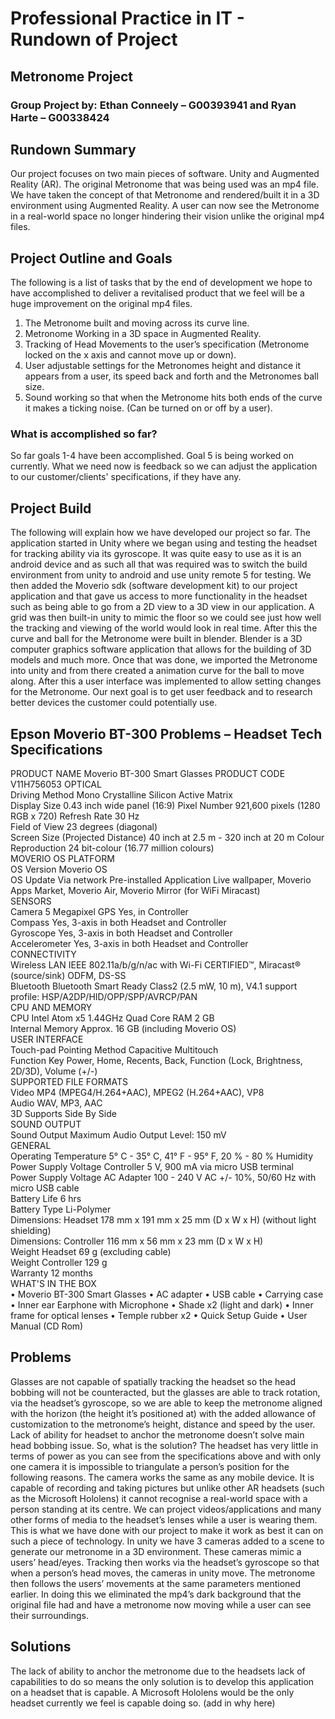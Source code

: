 # Professional Practice in IT - Rundown of Project
## Metronome Project
### Group Project by: Ethan Conneely – G00393941 and Ryan Harte – G00338424

## Rundown Summary
Our project focuses on two main pieces of software. Unity and Augmented Reality (AR). The original Metronome that was being used was an mp4 file. We have taken the concept of that Metronome and rendered/built it in a 3D environment using Augmented Reality. A user can now see the Metronome in a real-world space no longer hindering their vision unlike the original mp4 files.

## Project Outline and Goals
The following is a list of tasks that by the end of development we hope to have accomplished to deliver a revitalised product that we feel will be a huge improvement on the original mp4 files.
1.	The Metronome built and moving across its curve line.
2.	Metronome Working in a 3D space in Augmented Reality.
3.	Tracking of Head Movements to the user’s specification (Metronome locked on the x axis and cannot move up or down).
4.	User adjustable settings for the Metronomes height and distance it appears from a user, its speed back and forth and the Metronomes ball size.
5.	Sound working so that when the Metronome hits both ends of the curve it makes a ticking noise. (Can be turned on or off by a user).
### What is accomplished so far?
So far goals 1-4 have been accomplished. Goal 5 is being worked on currently. What we need now is feedback so we can adjust the application to our customer/clients' specifications, if they have any.

## Project Build
The following will explain how we have developed our project so far.
The application started in Unity where we began using and testing the headset for tracking ability via its gyroscope. It was quite easy to use as it is an android device and as such all that was required was to switch the build environment from unity to android and use unity remote 5 for testing. We then added the Moverio sdk (software development kit) to our project application and that gave us access to more functionality in the headset such as being able to go from a 2D view to a 3D view in our application. A grid was then built-in unity to mimic the floor so we could see just how well the tracking and viewing of the world would look in real time. After this the curve and ball for the Metronome were built in blender. Blender is a 3D computer graphics software application that allows for the building of 3D models and much more. Once that was done, we imported the Metronome into unity and from there created a animation curve for the ball to move along. After this a user interface was implemented to allow setting changes for the Metronome. Our next goal is to get user feedback and to research better devices the customer could potentially use.

## Epson Moverio BT-300 Problems – Headset Tech Specifications 
PRODUCT NAME	Moverio BT-300 Smart Glasses
PRODUCT CODE	V11H756053
OPTICAL	 
Driving Method	Mono Crystalline Silicon Active Matrix	
Display Size	0.43 inch wide panel (16:9)	
Pixel Number	921,600 pixels (1280 RGB x 720)	
Refresh Rate	30 Hz	
Field of View	23 degrees (diagonal)	
Screen Size (Projected Distance)	40 inch at 2.5 m - 320 inch at 20 m	
Colour Reproduction	24 bit-colour (16.77 million colours)	
MOVERIO OS PLATFORM	 	
OS Version	Moverio OS	
OS Update	Via network	
Pre-installed Application	Live wallpaper, Moverio Apps Market, Moverio Air, Moverio Mirror (for WiFi Miracast)	
SENSORS	 
Camera	5 Megapixel	
GPS	Yes, in Controller	
Compass	Yes, 3-axis in both Headset and Controller	
Gyroscope	Yes, 3-axis in both Headset and Controller	
Accelerometer	Yes, 3-axis in both Headset and Controller	
CONNECTIVITY	 	
Wireless LAN	IEEE 802.11a/b/g/n/ac with Wi-Fi CERTIFIED™, Miracast® (source/sink) ODFM, DS-SS	
Bluetooth	Bluetooth Smart Ready Class2 (2.5 mW, 10 m), V4.1 support profile: HSP/A2DP/HID/OPP/SPP/AVRCP/PAN	
CPU AND MEMORY	 	
CPU	Intel Atom x5 1.44GHz Quad Core	
RAM	2 GB	
Internal Memory	Approx. 16 GB (including Moverio OS)	
USER INTERFACE	 	
Touch-pad Pointing Method	Capacitive Multitouch	
Function Key	Power, Home, Recents, Back, Function (Lock, Brightness, 2D/3D), Volume (+/-)	
SUPPORTED FILE FORMATS	 	
Video	MP4 (MPEG4/H.264+AAC), MPEG2 (H.264+AAC), VP8	
Audio	WAV, MP3, AAC	
3D Supports	Side By Side	
SOUND OUTPUT	 	
Sound Output	Maximum Audio Output Level: 150 mV	
GENERAL	 	
Operating Temperature	5° C - 35° C, 41° F - 95° F, 20 % - 80 % Humidity	
Power Supply Voltage Controller	5 V, 900 mA via micro USB terminal	
Power Supply Voltage AC Adapter	100 - 240 V AC +/- 10%, 50/60 Hz with micro USB cable	
Battery Life	6 hrs	
Battery Type	Li-Polymer	
Dimensions: Headset	178 mm x 191 mm x 25 mm (D x W x H) (without light shielding)	
Dimensions: Controller	116 mm x 56 mm x 23 mm (D x W x H)	
Weight Headset	69 g (excluding cable)	
Weight Controller	129 g	
Warranty	12 months	
WHAT'S IN THE BOX	 	
•	Moverio BT-300 Smart Glasses
•	AC adapter
•	USB cable
•	Carrying case
•	Inner ear Earphone with Microphone
•	Shade x2 (light and dark)
•	Inner frame for optical lenses
•	Temple rubber x2
•	Quick Setup Guide
•	User Manual (CD Rom)

## Problems
Glasses are not capable of spatially tracking the headset so the head bobbing will not be counteracted, but the glasses are able to track rotation, via the headset’s gyroscope, so we are able to keep the metronome aligned with the horizon (the height it’s positioned at) with the added allowance of customization to the metronome’s height, distance and speed by the user. Lack of ability for headset to anchor the metronome doesn’t solve main head bobbing issue. So, what is the solution? 
The headset has very little in terms of power as you can see from the specifications above and with only one camera it is impossible to triangulate a person’s position for the following reasons. The camera works the same as any mobile device. It is capable of recording and taking pictures but unlike other AR headsets (such as the Microsoft Hololens) it cannot recognise a real-world space with a person standing at its centre. We can project videos/applications and many other forms of media to the headset’s lenses while a user is wearing them.
This is what we have done with our project to make it work as best it can on such a piece of technology. In unity we have 3 cameras added to a scene to generate our metronome in a 3D environment. These cameras mimic a users’ head/eyes. Tracking then works via the headset’s gyroscope so that when a person’s head moves, the cameras in unity move. The metronome then follows the users’ movements at the same parameters mentioned earlier. In doing this we eliminated the mp4’s dark background that the original file had and have a metronome now moving while a user can see their surroundings. 
## Solutions 
The lack of ability to anchor the metronome due to the headsets lack of capabilities to do so means the only solution is to develop this application on a headset that is capable. A Microsoft Hololens would be the only headset currently we feel is capable doing so. (add in why here)
